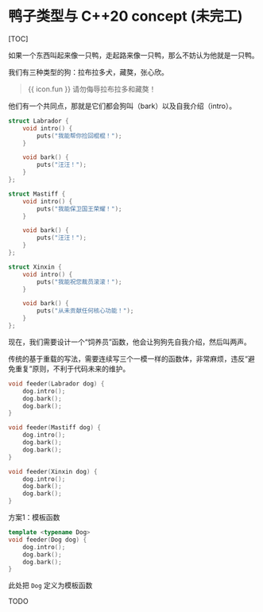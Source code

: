 # 鸭子类型与 C++20 concept (未完工)

[TOC]

如果一个东西叫起来像一只鸭，走起路来像一只鸭，那么不妨认为他就是一只鸭。

我们有三种类型的狗：拉布拉多犬，藏獒，张心欣。

> {{ icon.fun }} 请勿侮辱拉布拉多和藏獒！

他们有一个共同点，那就是它们都会狗叫（bark）以及自我介绍（intro）。

```cpp
struct Labrador {
    void intro() {
        puts("我能帮你捡回棍棍！");
    }

    void bark() {
        puts("汪汪！");
    }
};

struct Mastiff {
    void intro() {
        puts("我能保卫国王荣耀！");
    }

    void bark() {
        puts("汪汪！");
    }
};

struct Xinxin {
    void intro() {
        puts("我能祝您裁员滚滚！");
    }

    void bark() {
        puts("从未贡献任何核心功能！");
    }
};
```

现在，我们需要设计一个“饲养员”函数，他会让狗狗先自我介绍，然后叫两声。

传统的基于重载的写法，需要连续写三个一模一样的函数体，非常麻烦，违反“避免重复”原则，不利于代码未来的维护。

```cpp
void feeder(Labrador dog) {
    dog.intro();
    dog.bark();
    dog.bark();
}

void feeder(Mastiff dog) {
    dog.intro();
    dog.bark();
    dog.bark();
}

void feeder(Xinxin dog) {
    dog.intro();
    dog.bark();
    dog.bark();
}
```

方案1：模板函数

```cpp
template <typename Dog>
void feeder(Dog dog) {
    dog.intro();
    dog.bark();
    dog.bark();
}
```

此处把 `Dog` 定义为模板函数

TODO
